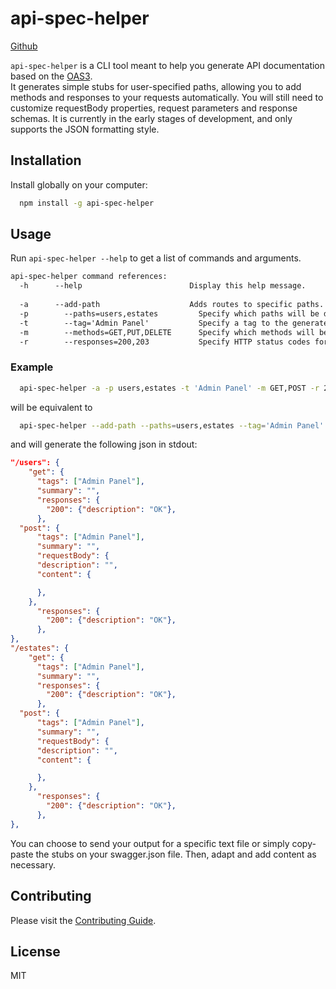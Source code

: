 # api-spec-helper

[Github](https://github.com/sandobits/api-spec-helper)

`api-spec-helper` is a CLI tool meant to help you generate API documentation based on the [OAS3](https://swagger.io/resources/open-api/).  
It generates simple stubs for user-specified paths, allowing you to add methods and responses to your requests automatically. You will still need to customize requestBody properties, request parameters and response schemas.
It is currently in the early stages of development, and only supports the JSON formatting style.

## Installation

Install globally on your computer:

``` bash
  npm install -g api-spec-helper
```

## Usage

Run `api-spec-helper --help` to get a list of commands and arguments.

``` txt
api-spec-helper command references:
  -h      --help                        Display this help message.
  
  -a      --add-path                    Adds routes to specific paths. Expects arguments:
  -p        --paths=users,estates         Specify which paths will be documented.
  -t        --tag='Admin Panel'           Specify a tag to the generated routes.
  -m        --methods=GET,PUT,DELETE      Specify which methods will be generated. Defaults to all 4.
  -r        --responses=200,203           Specify HTTP status codes for responses. Defaults to 200, 204, 401 & 404.
```

### Example

``` bash
  api-spec-helper -a -p users,estates -t 'Admin Panel' -m GET,POST -r 200
```

will be equivalent to

``` bash
  api-spec-helper --add-path --paths=users,estates --tag='Admin Panel' --methods=GET,POST --responses=200
```

and will generate the following json in stdout:

```json
"/users": {
    "get": {
      "tags": ["Admin Panel"],
      "summary": "",
      "responses": {
        "200": {"description": "OK"},
      },
  "post": {
      "tags": ["Admin Panel"],
      "summary": "",
      "requestBody": {
      "description": "",
      "content": {

      },
    },
      "responses": {
        "200": {"description": "OK"},
      },
},
"/estates": {
    "get": {
      "tags": ["Admin Panel"],
      "summary": "",
      "responses": {
        "200": {"description": "OK"},
      },
  "post": {
      "tags": ["Admin Panel"],
      "summary": "",
      "requestBody": {
      "description": "",
      "content": {

      },
    },
      "responses": {
        "200": {"description": "OK"},
      },
},
```

You can choose to send your output for a specific text file or simply copy-paste the stubs on your swagger.json file. Then, adapt and add content as necessary.

## Contributing

Please visit the [Contributing Guide](https://github.com/sandobits/api-spec-helper/Contributing.md).

## License

MIT
